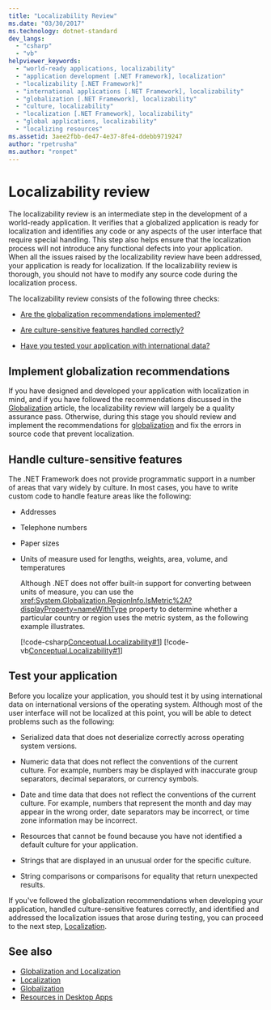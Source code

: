 ```yaml
---
title: "Localizability Review"
ms.date: "03/30/2017"
ms.technology: dotnet-standard
dev_langs:
  - "csharp"
  - "vb"
helpviewer_keywords:
  - "world-ready applications, localizability"
  - "application development [.NET Framework], localization"
  - "localizability [.NET Framework]"
  - "international applications [.NET Framework], localizability"
  - "globalization [.NET Framework], localizability"
  - "culture, localizability"
  - "localization [.NET Framework], localizability"
  - "global applications, localizability"
  - "localizing resources"
ms.assetid: 3aee2fbb-de47-4e37-8fe4-ddebb9719247
author: "rpetrusha"
ms.author: "ronpet"
---
```

# Localizability review

The localizability review is an intermediate step in the development of a world-ready application. It verifies that a globalized application is ready for localization and identifies any code or any aspects of the user interface that require special handling. This step also helps ensure that the localization process will not introduce any functional defects into your application. When all the issues raised by the localizability review have been addressed, your application is ready for localization. If the localizability review is thorough, you should not have to modify any source code during the localization process.

The localizability review consists of the following three checks:

- [Are the globalization recommendations implemented?](#global)

- [Are culture-sensitive features handled correctly?](#culture)

- [Have you tested your application with international data?](#test)

<a name="global"></a>
## Implement globalization recommendations

If you have designed and developed your application with localization in mind, and if you have followed the recommendations discussed in the [Globalization](../../../docs/standard/globalization-localization/globalization.md) article, the localizability review will largely be a quality assurance pass. Otherwise, during this stage you should review and implement the recommendations for [globalization](../../../docs/standard/globalization-localization/globalization.md) and fix the errors in source code that prevent localization.

<a name="culture"></a>
## Handle culture-sensitive features

The .NET Framework does not provide programmatic support in a number of areas that vary widely by culture. In most cases, you have to write custom code to handle feature areas like the following:

- Addresses

- Telephone numbers

- Paper sizes

- Units of measure used for lengths, weights, area, volume, and temperatures

   Although .NET does not offer built-in support for converting between units of measure, you can use the <xref:System.Globalization.RegionInfo.IsMetric%2A?displayProperty=nameWithType> property to determine whether a particular country or region uses the metric system, as the following example illustrates.

   [!code-csharp[Conceptual.Localizability#1](../../../samples/snippets/csharp/VS_Snippets_CLR/conceptual.localizability/cs/ismetric1.cs#1)]
   [!code-vb[Conceptual.Localizability#1](../../../samples/snippets/visualbasic/VS_Snippets_CLR/conceptual.localizability/vb/ismetric1.vb#1)]

<a name="test"></a>
## Test your application

Before you localize your application, you should test it by using international data on international versions of the operating system. Although most of the user interface will not be localized at this point, you will be able to detect problems such as the following:

- Serialized data that does not deserialize correctly across operating system versions.

- Numeric data that does not reflect the conventions of the current culture. For example, numbers may be displayed with inaccurate group separators, decimal separators, or currency symbols.

- Date and time data that does not reflect the conventions of the current culture. For example, numbers that represent the month and day may appear in the wrong order, date separators may be incorrect, or time zone information may be incorrect.

- Resources that cannot be found because you have not identified a default culture for your application.

- Strings that are displayed in an unusual order for the specific culture.

- String comparisons or comparisons for equality that return unexpected results.

If you've followed the globalization recommendations when developing your application, handled culture-sensitive features correctly, and identified and addressed the localization issues that arose during testing, you can proceed to the next step, [Localization](../../../docs/standard/globalization-localization/localization.md).

## See also

- [Globalization and Localization](../../../docs/standard/globalization-localization/index.md)
- [Localization](../../../docs/standard/globalization-localization/localization.md)
- [Globalization](../../../docs/standard/globalization-localization/globalization.md)
- [Resources in Desktop Apps](../../../docs/framework/resources/index.md)

